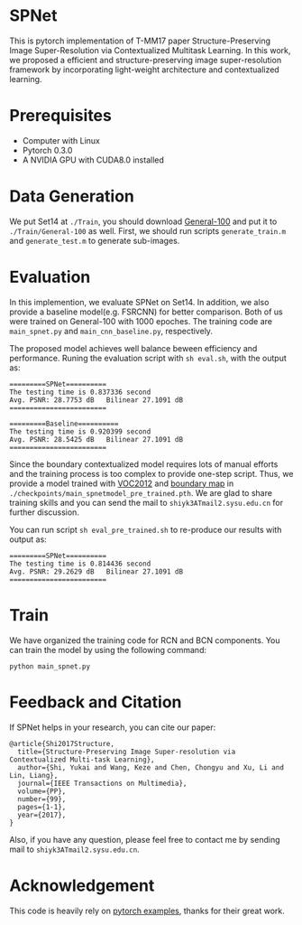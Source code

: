 # SPNet

This is pytorch implementation of T-MM17 paper Structure-Preserving Image Super-Resolution
via Contextualized Multitask Learning. In this work, we proposed a efficient and structure-preserving image super-resolution framework by incorporating light-weight architecture and contextualized learning. 

# Prerequisites
- Computer with Linux
- Pytorch 0.3.0
- A NVIDIA GPU with CUDA8.0 installed

# Data Generation

We put Set14 at `./Train`, you should download [General-100](http://mmlab.ie.cuhk.edu.hk/projects/FSRCNN.html) and put it to `./Train/General-100` as well. First, we should run scripts `generate_train.m` and `generate_test.m` to generate sub-images.

# Evaluation
In this implemention, we evaluate SPNet on Set14. In addition, we also provide a baseline model(e.g. FSRCNN) for better comparison. Both of us were trained on General-100 with 1000 epoches. The training code are `main_spnet.py` and `main_cnn_baseline.py`, respectively.

The proposed model achieves well balance beween efficiency and performance. Runing the evaluation script with `sh eval.sh`, with the output as:
```
=========SPNet==========
The testing time is 0.837336 second
Avg. PSNR: 28.7753 dB   Bilinear 27.1091 dB 
========================

=========Baseline==========
The testing time is 0.920399 second
Avg. PSNR: 28.5425 dB   Bilinear 27.1091 dB 
========================
```

Since the boundary contextualized model requires lots of manual efforts and the training process is too complex to provide one-step script. Thus, we provide a model trained with [VOC2012](http://cvlab.postech.ac.kr/~mooyeol/pascal_voc_2012/) and [boundary map](https://www2.eecs.berkeley.edu/Research/Projects/CS/vision/grouping/segbench/) in `./checkpoints/main_spnetmodel_pre_trained.pth`. We are glad to share training skills and you can send the mail to `shiyk3ATmail2.sysu.edu.cn` for further discussion. 

You can run script `sh eval_pre_trained.sh` to re-produce our results with output as: 
```
=========SPNet==========
The testing time is 0.814436 second
Avg. PSNR: 29.2629 dB   Bilinear 27.1091 dB 
========================
```
# Train
We have organized the training code for RCN and BCN components. You can train the model by using the following command:
```
python main_spnet.py
```

# Feedback and Citation
If SPNet helps in your research, you can cite our paper:
```
@article{Shi2017Structure,
  title={Structure-Preserving Image Super-resolution via Contextualized Multi-task Learning},
  author={Shi, Yukai and Wang, Keze and Chen, Chongyu and Xu, Li and Lin, Liang},
  journal={IEEE Transactions on Multimedia},
  volume={PP},
  number={99},
  pages={1-1},
  year={2017},
}
```
Also, if you have any question, please feel free to contact me by sending mail to `shiyk3ATmail2.sysu.edu.cn`.

# Acknowledgement 
This code is heavily rely on [pytorch examples](https://github.com/pytorch/examples), thanks for their great work.
